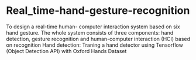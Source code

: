 # Real_time-hand-gesture-recognition
To design a real-time human- computer interaction system based on six hand gesture. The whole system consists of three components: hand detection, gesture recognition and human-computer interaction (HCI) based on recognition
Hand detection:
Traning a hand detector using Tensorflow (Object Detection API) with Oxford Hands Dataset

